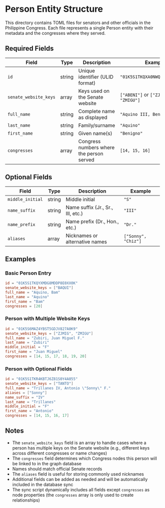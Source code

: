 # Person Entity Structure

This directory contains TOML files for senators and other officials in the
Philippine Congress. Each file represents a single Person entity with their metadata
and the congresses where they served.

## Required Fields

| Field                 | Type   | Description                              | Example                             |
| --------------------- | ------ | ---------------------------------------- | ----------------------------------- |
| `id`                  | string | Unique identifier (ULID format)          | `"01K5S1TKQXA0NWQD2GJS73BEKS"`      |
| `senate_website_keys` | array  | Keys used on the Senate website          | `["ABENI"]` or `["ZJMIG", "ZMIGU"]` |
| `full_name`           | string | Complete name as displayed               | `"Aquino III, Benigno S."`          |
| `last_name`           | string | Family/surname                           | `"Aquino"`                          |
| `first_name`          | string | Given name(s)                            | `"Benigno"`                         |
| `congresses`          | array  | Congress numbers where the person served | `[14, 15, 16]`                      |

## Optional Fields

| Field            | Type   | Description                       | Example             |
| ---------------- | ------ | --------------------------------- | ------------------- |
| `middle_initial` | string | Middle initial                    | `"S"`               |
| `name_suffix`    | string | Name suffix (Jr., Sr., III, etc.) | `"III"`             |
| `name_prefix`    | string | Name prefix (Dr., Hon., etc.)     | `"Dr."`             |
| `aliases`        | array  | Nicknames or alternative names    | `["Sonny", "Chiz"]` |

## Examples

### Basic Person Entry

```toml
id = "01K5S1TKQYXMDG8MDDP8E0XX0K"
senate_website_keys = ["BAQUI"]
full_name = "Aquino, Bam"
last_name = "Aquino"
first_name = "Bam"
congresses = [20]
```

### Person with Multiple Website Keys

```toml
id = "01K5S6MAZ4YBST5GDJV827A0K9"
senate_website_keys = ["ZJMIG", "ZMIGU"]
full_name = "Zubiri, Juan Miguel F."
last_name = "Zubiri"
middle_initial = "F"
first_name = "Juan Miguel"
congresses = [14, 15, 17, 18, 19, 20]
```

### Person with Optional Fields

```toml
id = "01K5S1TKR4KBTJ6Z81S0Y4A055"
senate_website_keys = ["TANTO"]
full_name = "Trillanes IV, Antonio \"Sonny\" F."
aliases = ["Sonny"]
name_suffix = "IV"
last_name = "Trillanes"
middle_initial = "F"
first_name = "Antonio"
congresses = [14, 15, 16, 17]
```

## Notes

- The `senate_website_keys` field is an array to handle cases where a person has
  multiple keys on the Senate website (e.g., different keys across different
  congresses or name changes)
- The `congresses` field determines which Congress nodes this person will be
  linked to in the graph database
- Names should match official Senate records
- The `aliases` field is useful for storing commonly used nicknames
- Additional fields can be added as needed and will be automatically included in
  the database sync
- The sync script dynamically includes all fields except `congresses` as node
  properties (the `congresses` array is only used to create relationships)
